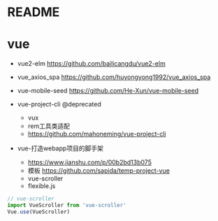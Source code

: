 # README

# vue

- vue2-elm https://github.com/bailicangdu/vue2-elm
- vue_axios_spa https://github.com/huyongyong1992/vue_axios_spa
- vue-mobile-seed https://github.com/He-Xun/vue-mobile-seed
- vue-project-cli @deprecated
    - vux
    - rem工具类适配
    - https://github.com/mahoneming/vue-project-cli 

- vue-打造webapp项目的脚手架 
  - https://www.jianshu.com/p/00b2bd13b075 
  - 模板 https://github.com/sapida/temp-project-vue
  - vue-scroller
  - flexible.js

```js
// vue-scroller
import VueScroller from 'vue-scroller'
Vue.use(VueScroller)
```
